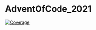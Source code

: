 # AdventOfCode_2021


[![Coverage](https://img.shields.io/badge/coverage-100%25-brightgreen)](https://gitlab.com/OsamaBeshir/adventofcode_2021/-/pipelines)

